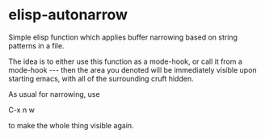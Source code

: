 # elisp-autonarrow

Simple elisp function which applies buffer narrowing based on string
patterns in a file.

The idea is to either use this function as a mode-hook, or call it
from a mode-hook --- then the area you denoted will be immediately
visible upon starting emacs, with all of the surrounding cruft hidden.

As usual for narrowing, use

  C-x n w

to make the whole thing visible again.


